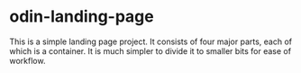 # odin-landing-page

This is a simple landing page project.
It consists of four major parts, each of which is a container.
It is much simpler to divide it to smaller bits for ease of workflow.
